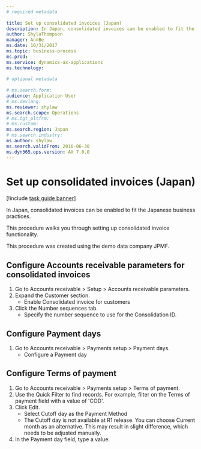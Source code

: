 ```yaml
--- 
# required metadata 
 
title: Set up consolidated invoices (Japan)
description: In Japan, consolidated invoices can be enabled to fit the Japanese business practices. 
author: ShylaThompson
manager: AnnBe 
ms.date: 10/31/2017
ms.topic: business-process 
ms.prod:  
ms.service: dynamics-ax-applications 
ms.technology:  
 
# optional metadata 
 
# ms.search.form:   
audience: Application User 
# ms.devlang:  
ms.reviewer: shylaw
ms.search.scope: Operations 
# ms.tgt_pltfrm:  
# ms.custom:  
ms.search.region: Japan
# ms.search.industry: 
ms.author: shylaw
ms.search.validFrom: 2016-06-30 
ms.dyn365.ops.version: AX 7.0.0 
---
```

# Set up consolidated invoices (Japan)

[!include [task guide banner](../../includes/task-guide-banner.md)]

In Japan, consolidated invoices can be enabled to fit the Japanese business practices.



This procedure walks you through setting up consolidated invoice functionality.



This procedure was created using the demo data company JPMF.


## Configure Accounts receivable parameters for consolidated invoices
1. Go to Accounts receivable > Setup > Accounts receivable parameters.
2. Expand the Customer section.
    * Enable Consolidated invoice for customers  
3. Click the Number sequences tab.
    * Specify the number sequence to use for the Consolidation ID.  

## Configure Payment days
1. Go to Accounts receivable > Payments setup > Payment days.
    * Configure a Payment day  

## Configure Terms of payment
1. Go to Accounts receivable > Payments setup > Terms of payment.
2. Use the Quick Filter to find records. For example, filter on the Terms of payment field with a value of 'COD'.
3. Click Edit.
    * Select Cutoff day as the Payment Method  
    * The Cutoff day is not available at R1 release. You can choose Current month as an alternative. This may result in slight difference, which needs to be adjusted manually.  
4. In the Payment day field, type a value.

